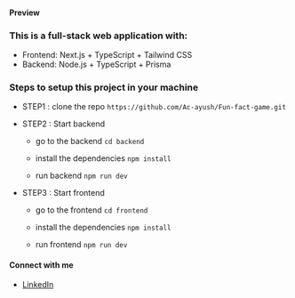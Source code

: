 #### Preview


### This is a full-stack web application with:
- Frontend: Next.js + TypeScript + Tailwind CSS
- Backend: Node.js + TypeScript + Prisma

### Steps to setup this project in your machine

- STEP1 : clone the repo `https://github.com/Ac-ayush/Fun-fact-game.git`

- STEP2 : Start backend 
   - go to the backend
   `cd backend`

   - install the dependencies
   `npm install`

   - run backend
   `npm run dev`

- STEP3 : Start frontend 
   - go to the frontend
   `cd frontend`

   - install the dependencies
   `npm install`

   - run frontend
   `npm run dev`


#### Connect with me
- [LinkedIn](https://www.linkedin.com/in/chouhan-ayush/)
